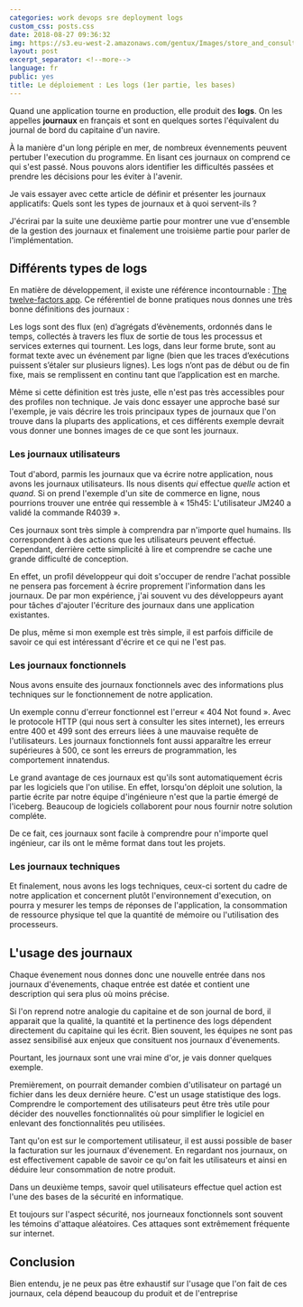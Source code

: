 ```yaml
---
categories: work devops sre deployment logs
custom_css: posts.css
date: 2018-08-27 09:36:32
img: https://s3.eu-west-2.amazonaws.com/gentux/Images/store_and_consult_logs.jpg
layout: post
excerpt_separator: <!--more-->
language: fr
public: yes
title: Le déploiement : Les logs (1er partie, les bases)
---
```


Quand une application tourne en production, elle produit des **logs**. On les
appelles **journaux** en français et sont en quelques sortes l'équivalent du
journal de bord du capitaine d'un navire.

À la manière d'un long périple en mer, de nombreux évennements peuvent pertuber
l'execution du programme. En lisant ces journaux on comprend ce qui s'est passé.
Nous pouvons alors identifier les difficultés passées et prendre les décisions
pour les éviter à l'avenir.

Je vais essayer avec cette article de définir et présenter les journaux
applicatifs: Quels sont les types de journaux et à quoi servent-ils ?

J'écrirai par la suite une deuxième partie pour montrer une vue d'ensemble de la
gestion des journaux et finalement une troisième partie pour parler de
l'implémentation.

## Différents types de logs

En matière de développement, il existe une référence incontournable : [The
twelve-factors app](https://12factor.net/fr/). Ce référentiel de bonne pratiques
nous donnes une très bonne définitions des journaux :

  Les logs sont des flux (en) d’agrégats d’évènements, ordonnés dans le temps,
  collectés à travers les flux de sortie de tous les processus et services
  externes qui tournent. Les logs, dans leur forme brute, sont au format texte
  avec un événement par ligne (bien que les traces d’exécutions puissent
  s’étaler sur plusieurs lignes). Les logs n’ont pas de début ou de fin fixe,
  mais se remplissent en continu tant que l’application est en marche.

Même si cette définition est très juste, elle n'est pas très accessibles pour
des profiles non technique. Je vais donc essayer une approche basé sur
l'exemple, je vais décrire les trois principaux types de journaux que l'on
trouve dans la pluparts des applications, et ces différents exemple devrait vous
donner une bonnes images de ce que sont les journaux.

### Les journaux utilisateurs

Tout d'abord, parmis les journaux que va écrire notre application, nous avons
les journaux utilisateurs. Ils nous disents *qui* effectue *quelle* action et
*quand*. Si on prend l'exemple d'un site de commerce en ligne, nous pourrions
trouver une entrée qui ressemble à « 15h45: L'utilisateur JM240 a validé la
commande R4039 ».

Ces journaux sont très simple à comprendra par n'importe quel humains. Ils
correspondent à des actions que les utilisateurs peuvent effectué. Cependant,
derrière cette simplicité à lire et comprendre se cache une grande difficulté de
conception.

En effet, un profil développeur qui doit s'occuper de rendre l'achat possible ne
pensera pas forcement à écrire proprement l'information dans les journaux. De
par mon expérience, j'ai souvent vu des développeurs ayant pour tâches d'ajouter
l'écriture des journaux dans une application existantes.

De plus, même si mon exemple est très simple, il est parfois difficile de savoir
ce qui est intéressant d'écrire et ce qui ne l'est pas.

### Les journaux fonctionnels

Nous avons ensuite des journaux fonctionnels avec des informations plus
techniques sur le fonctionnement de notre application.

Un exemple connu d'erreur fonctionnel est l'erreur « 404 Not found ». Avec le
protocole HTTP (qui nous sert à consulter les sites internet), les erreurs entre
400 et 499 sont des erreurs liées à une mauvaise requête de l'utilisateurs. Les
journaux fonctionnels font aussi apparaître les erreur supérieures à 500, ce
sont les erreurs de programmation, les comportement innatendus.

Le grand avantage de ces journaux est qu'ils sont automatiquement écris par les
logiciels que l'on utilise. En effet, lorsqu'on déploit une solution, la partie
écrite par notre équipe d'ingénieure n'est que la partie émergé de l'iceberg.
Beaucoup de logiciels collaborent pour nous fournir notre solution compléte.

De ce fait, ces journaux sont facile à comprendre pour n'importe quel ingénieur,
car ils ont le même format dans tout les projets.

### Les journaux techniques

Et finalement, nous avons les logs techniques, ceux-ci sortent du cadre
de notre application et concernent plutôt l'environnement d'execution, on pourra
y mesurer les temps de réponses de l'application, la consommation de ressource
physique tel que la quantité de mémoire ou l'utilisation des processeurs.

## L'usage des journaux

Chaque évenement nous donnes donc une nouvelle entrée dans nos journaux
d'évenements, chaque entrée est datée et contient une description qui sera plus
où moins précise.

Si l'on reprend notre analogie du capitaine et de son journal de bord, il
apparait que la qualité, la quantité et la pertinence des logs dépendent
directement du capitaine qui les écrit. Bien souvent, les équipes ne sont pas
assez sensibilisé aux enjeux que consituent nos journaux d'évenements.

Pourtant, les journaux sont une vrai mine d'or, je vais donner quelques exemple.

Premièrement, on pourrait demander combien d'utilisateur on partagé un fichier
dans les deux derniére heure. C'est un usage statistique des logs. Comprendre le
comportement des utilisateurs peut être très utile pour décider des nouvelles
fonctionnalités où pour simplifier le logiciel en enlevant des fonctionnalités
peu utilisées.

Tant qu'on est sur le comportement utilisateur, il est aussi possible de baser
la facturation sur les journaux d'évenement. En regardant nos journaux, on est
effectivement capable de savoir ce qu'on fait les utilisateurs et ainsi en
déduire leur consommation de notre produit.

Dans un deuxième temps, savoir quel utilisateurs effectue quel action est l'une
des bases de la sécurité en informatique.

Et toujours sur l'aspect sécurité, nos journeaux fonctionnels sont souvent les
témoins d'attaque aléatoires. Ces attaques sont extrêmement fréquente sur
internet.

## Conclusion

Bien entendu, je ne peux pas être exhaustif sur l'usage que l'on fait de ces
journaux, cela dépend beaucoup du produit et de l'entreprise
